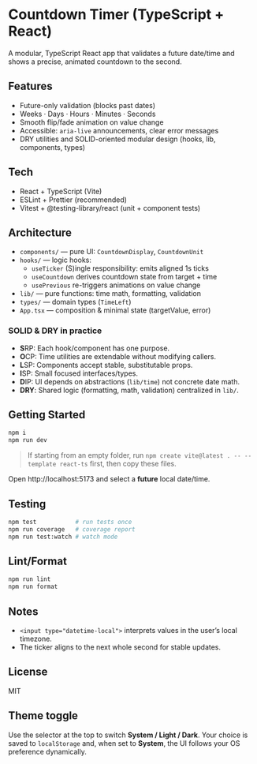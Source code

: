# Countdown Timer (TypeScript + React)

A modular, TypeScript React app that validates a future date/time and shows a precise, animated countdown to the second.

## Features
- Future-only validation (blocks past dates)
- Weeks · Days · Hours · Minutes · Seconds
- Smooth flip/fade animation on value change
- Accessible: `aria-live` announcements, clear error messages
- DRY utilities and SOLID-oriented modular design (hooks, lib, components, types)

## Tech
- React + TypeScript (Vite)
- ESLint + Prettier (recommended)
- Vitest + @testing-library/react (unit + component tests)

## Architecture
- `components/` — pure UI: `CountdownDisplay`, `CountdownUnit`
- `hooks/` — logic hooks:
  - `useTicker` (S)ingle responsibility: emits aligned 1s ticks
  - `useCountdown` derives countdown state from target + time
  - `usePrevious` re-triggers animations on value change
- `lib/` — pure functions: time math, formatting, validation
- `types/` — domain types (`TimeLeft`)
- `App.tsx` — composition & minimal state (targetValue, error)

### SOLID & DRY in practice
- **S**RP: Each hook/component has one purpose.
- **O**CP: Time utilities are extendable without modifying callers.
- **L**SP: Components accept stable, substitutable props.
- **I**SP: Small focused interfaces/types.
- **D**IP: UI depends on abstractions (`lib/time`) not concrete date math.
- **DRY**: Shared logic (formatting, math, validation) centralized in `lib/`.

## Getting Started
```bash
npm i
npm run dev
```
> If starting from an empty folder, run `npm create vite@latest . -- --template react-ts` first, then copy these files.

Open http://localhost:5173 and select a **future** local date/time.

## Testing
```bash
npm test           # run tests once
npm run coverage   # coverage report
npm run test:watch # watch mode
```

## Lint/Format
```bash
npm run lint
npm run format
```

## Notes
- `<input type="datetime-local">` interprets values in the user’s local timezone.
- The ticker aligns to the next whole second for stable updates.

## License
MIT


## Theme toggle
Use the selector at the top to switch **System / Light / Dark**. Your choice is saved to `localStorage` and, when set to **System**, the UI follows your OS preference dynamically.
